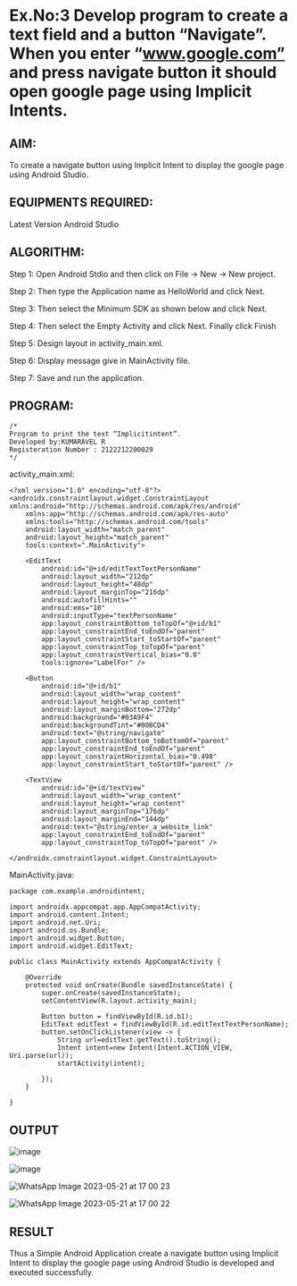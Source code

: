 # Ex.No:3 Develop program to create a text field and a button “Navigate”. When you enter “www.google.com” and press navigate button it should open google page using Implicit Intents.


## AIM:

To create a navigate button using Implicit Intent to display the google page using Android Studio.

## EQUIPMENTS REQUIRED:

Latest Version Android Studio

## ALGORITHM:

Step 1: Open Android Stdio and then click on File -> New -> New project.

Step 2: Then type the Application name as HelloWorld and click Next.

Step 3: Then select the Minimum SDK as shown below and click Next.

Step 4: Then select the Empty Activity and click Next. Finally click Finish

Step 5: Design layout in activity_main.xml.

Step 6: Display message give in MainActivity file.

Step 7: Save and run the application.


## PROGRAM:
```
/*
Program to print the text “Implicitintent”.
Developed by:KUMARAVEL R
Registeration Number : 2122212200029
*/
```
activity_main.xml:
```
<?xml version="1.0" encoding="utf-8"?>
<androidx.constraintlayout.widget.ConstraintLayout xmlns:android="http://schemas.android.com/apk/res/android"
    xmlns:app="http://schemas.android.com/apk/res-auto"
    xmlns:tools="http://schemas.android.com/tools"
    android:layout_width="match_parent"
    android:layout_height="match_parent"
    tools:context=".MainActivity">

    <EditText
        android:id="@+id/editTextTextPersonName"
        android:layout_width="212dp"
        android:layout_height="48dp"
        android:layout_marginTop="216dp"
        android:autofillHints=""
        android:ems="10"
        android:inputType="textPersonName"
        app:layout_constraintBottom_toTopOf="@+id/b1"
        app:layout_constraintEnd_toEndOf="parent"
        app:layout_constraintStart_toStartOf="parent"
        app:layout_constraintTop_toTopOf="parent"
        app:layout_constraintVertical_bias="0.0"
        tools:ignore="LabelFor" />

    <Button
        android:id="@+id/b1"
        android:layout_width="wrap_content"
        android:layout_height="wrap_content"
        android:layout_marginBottom="272dp"
        android:background="#03A9F4"
        android:backgroundTint="#00BCD4"
        android:text="@string/navigate"
        app:layout_constraintBottom_toBottomOf="parent"
        app:layout_constraintEnd_toEndOf="parent"
        app:layout_constraintHorizontal_bias="0.498"
        app:layout_constraintStart_toStartOf="parent" />

    <TextView
        android:id="@+id/textView"
        android:layout_width="wrap_content"
        android:layout_height="wrap_content"
        android:layout_marginTop="176dp"
        android:layout_marginEnd="144dp"
        android:text="@string/enter_a_website_link"
        app:layout_constraintEnd_toEndOf="parent"
        app:layout_constraintTop_toTopOf="parent" />

</androidx.constraintlayout.widget.ConstraintLayout>
```

MainActivity.java:
```
package com.example.androidintent;

import androidx.appcompat.app.AppCompatActivity;
import android.content.Intent;
import android.net.Uri;
import android.os.Bundle;
import android.widget.Button;
import android.widget.EditText;

public class MainActivity extends AppCompatActivity {

    @Override
    protected void onCreate(Bundle savedInstanceState) {
        super.onCreate(savedInstanceState);
        setContentView(R.layout.activity_main);

        Button button = findViewById(R.id.b1);
        EditText editText = findViewById(R.id.editTextTextPersonName);
        button.setOnClickListener(view -> {
            String url=editText.getText().toString();
            Intent intent=new Intent(Intent.ACTION_VIEW, Uri.parse(url));
            startActivity(intent);

        });
    }

}
```

## OUTPUT

![image](https://github.com/kannan0071/MAD-Ex.No-3/assets/119641638/c701cede-d0e6-4d56-ae70-3e3106a6639a)

![image](https://github.com/kannan0071/MAD-Ex.No-3/assets/119641638/cd41d853-a03c-4e6f-b90f-1713a9c446da)

![WhatsApp Image 2023-05-21 at 17 00 23](https://github.com/kannan0071/MAD-Ex.No-3/assets/119641638/5067043b-acd2-4343-bfd8-9931313927fe)

![WhatsApp Image 2023-05-21 at 17 00 22](https://github.com/kannan0071/MAD-Ex.No-3/assets/119641638/4efdb26b-bbe3-45f4-9897-633952ab245e)

## RESULT
Thus a Simple Android Application create a navigate button using Implicit Intent to display the google page using Android Studio is developed and executed successfully.


